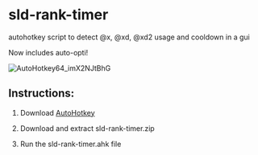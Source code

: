 # sld-rank-timer
autohotkey script to detect @x, @xd, @xd2 usage and cooldown in a gui

Now includes auto-opti!

![AutoHotkey64_imX2NJtBhG](https://github.com/user-attachments/assets/d6f0adcf-e01d-45c5-b64c-7540777fe5aa)

## Instructions:
1. Download [AutoHotkey](https://www.autohotkey.com/)

2. Download and extract sld-rank-timer.zip

3. Run the sld-rank-timer.ahk file
